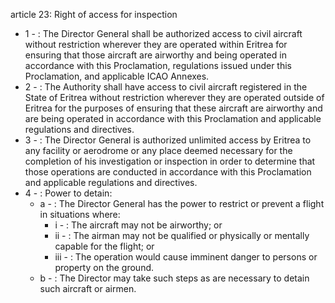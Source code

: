 article 23: Right of access for inspection 

<ul>
			<li>1 - : The Director General shall be authorized access to civil aircraft without restriction wherever they are operated within Eritrea for ensuring that those aircraft are airworthy and being operated in accordance with this Proclamation, regulations issued under this Proclamation, and applicable ICAO Annexes. <ul>
			</ul></li>			<li>2 - : The Authority shall have access to civil aircraft registered in the State of Eritrea without restriction wherever they are operated outside of Eritrea for the purposes of ensuring that these aircraft are airworthy and are being operated in accordance with this Proclamation and applicable regulations and directives. <ul>
			</ul></li>			<li>3 - : The Director General is authorized unlimited access by Eritrea to any facility or aerodrome or any place deemed necessary for the completion of his investigation or inspection in order to determine that those operations are conducted in accordance with this Proclamation and applicable regulations and directives. <ul>
			</ul></li>			<li>4 - : Power to detain: <ul>
						<li>a - : The Director General has the power to restrict or prevent a flight in situations where: <ul>
									<li>i - : The aircraft may not be airworthy; or <ul>
									</ul></li>									<li>ii - : The airman may not be qualified or physically or mentally capable for the flight; or <ul>
									</ul></li>									<li>iii - : The operation would cause imminent danger to persons or property on the ground. <ul>
									</ul></li>						</ul></li>						<li>b - : The Director may take such steps as are necessary to detain such aircraft or airmen.<ul>
						</ul></li>			</ul></li></ul>